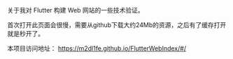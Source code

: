 关于我对 Flutter 构建 Web 网站的一些技术验证。

首次打开此页面会很慢，需要从github下载大约24Mb的资源，之后有了缓存打开就是秒开了。

本项目访问地址： https://m2dl1fe.github.io/FlutterWebIndex/#/
